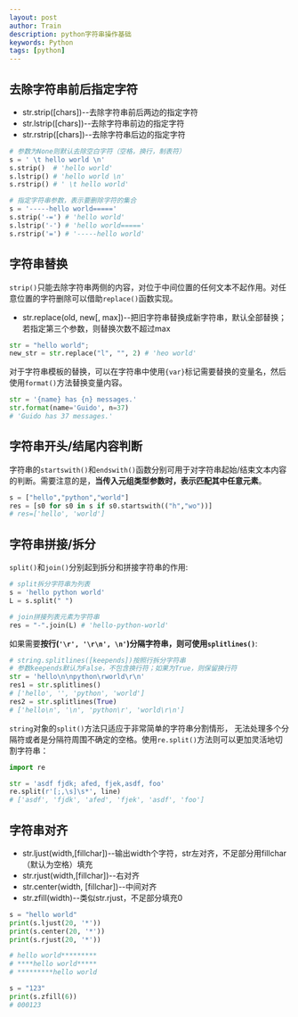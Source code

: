 ```yaml
---
layout: post
author: Train
description: python字符串操作基础
keywords: Python
tags: [python]
---
```


## 去除字符串前后指定字符

- str.strip([chars])--去除字符串前后两边的指定字符
- str.lstrip([chars])--去除字符串前边的指定字符
- str.rstrip([chars])--去除字符串后边的指定字符

``` python
# 参数为None则默认去除空白字符（空格，换行，制表符）
s = ' \t hello world \n'
s.strip()  # 'hello world'
s.lstrip() # 'hello world \n'
s.rstrip() # ' \t hello world'

# 指定字符串参数，表示要删除字符的集合
s = '-----hello world====='
s.strip('-=') # 'hello world'
s.lstrip('-') # 'hello world====='
s.rstrip('=') # '-----hello world'
```

## 字符串替换

`strip()`只能去除字符串两侧的内容，对位于中间位置的任何文本不起作用。对任意位置的字符删除可以借助`replace()`函数实现。

- str.replace(old, new[, max])--把旧字符串替换成新字符串，默认全部替换；若指定第三个参数，则替换次数不超过max

``` python
str = "hello world";
new_str = str.replace("l", "", 2) # 'heo world'
```

对于字符串模板的替换，可以在字符串中使用`{var}`标记需要替换的变量名，然后使用`format()`方法替换变量内容。

``` python
str = '{name} has {n} messages.'
str.format(name='Guido', n=37)
# 'Guido has 37 messages.'
```

## 字符串开头/结尾内容判断

字符串的`startswith()`和`endswith()`函数分别可用于对字符串起始/结束文本内容的判断。需要注意的是，**当传入元组类型参数时，表示匹配其中任意元素**。

``` python
s = ["hello","python","world"]
res = [s0 for s0 in s if s0.startswith(("h","wo"))]
# res=['hello', 'world']
```

## 字符串拼接/拆分

`split()`和`join()`分别起到拆分和拼接字符串的作用:

``` python
# split拆分字符串为列表
s = 'hello python world'
L = s.split(" ")

# join拼接列表元素为字符串
res = "-".join(L) # 'hello-python-world'
```

如果需要**按行(`'\r', '\r\n', \n'`)分隔字符串，则可使用`splitlines()`**:

``` python
# string.splitlines([keepends])按照行拆分字符串
# 参数keepends默认为False，不包含换行符；如果为True，则保留换行符
str = 'hello\n\npython\rworld\r\n'
res1 = str.splitlines()
# ['hello', '', 'python', 'world']
res2 = str.splitlines(True)
# ['hello\n', '\n', 'python\r', 'world\r\n']
```

`string`对象的`split()`方法只适应于非常简单的字符串分割情形， 无法处理多个分隔符或者是分隔符周围不确定的空格。使用`re.split()`方法则可以更加灵活地切割字符串：

``` python
import re

str = 'asdf fjdk; afed, fjek,asdf, foo'
re.split(r'[;,\s]\s*', line)
# ['asdf', 'fjdk', 'afed', 'fjek', 'asdf', 'foo']
```

## 字符串对齐

- str.ljust(width,[fillchar])--输出width个字符，str左对齐，不足部分用fillchar（默认为空格）填充
- str.rjust(width,[fillchar])--右对齐
- str.center(width, [fillchar])--中间对齐
- str.zfill(width)--类似str.rjust，不足部分填充0

``` python
s = "hello world"
print(s.ljust(20, '*'))
print(s.center(20, '*'))
print(s.rjust(20, '*'))

# hello world*********
# ****hello world*****
# *********hello world

s = "123"
print(s.zfill(6))
# 000123
```
